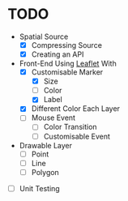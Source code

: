 # TODO

- Spatial Source
  - [x] Compressing Source
  - [x] Creating an API

- Front-End Using [Leaflet](https://leafletjs.com/) With
  - [x] Customisable Marker
    - [x] Size
    - [ ] Color
    - [x] Label
  - [x] Different Color Each Layer
  - [ ] Mouse Event
    - [ ] Color Transition
    - [ ] Customisable Event

- Drawable Layer
  - [ ] Point
  - [ ] Line
  - [ ] Polygon

- [ ] Unit Testing